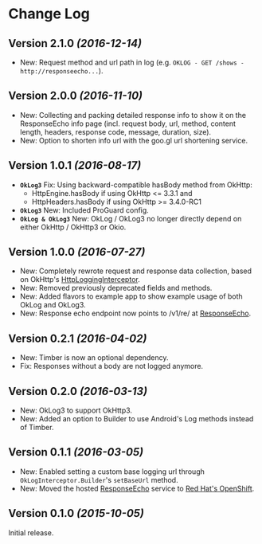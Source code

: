 Change Log
==========

Version 2.1.0 *(2016-12-14)*
----------------------------

 * New: Request method and url path in log (e.g. `OKLOG - GET /shows - http://responseecho...`).
 

Version 2.0.0 *(2016-11-10)*
----------------------------

 * New: Collecting and packing detailed response info to show it on the ResponseEcho info page (incl. request body, url, method, content length, headers, response code, message, duration, size). 
 * New: Option to shorten info url with the goo.gl url shortening service.
 

Version 1.0.1 *(2016-08-17)*
----------------------------

 * **`OkLog3`** Fix: Using backward-compatible hasBody method from OkHttp:
    - HttpEngine.hasBody if using OkHttp <= 3.3.1 and
    - HttpHeaders.hasBody if using OkHttp >= 3.4.0-RC1
 * **`OkLog3`** New: Included ProGuard config.
 * **`OkLog & OkLog3`** New: OkLog / OkLog3 no longer directly depend on either OkHttp / OkHttp3 or Okio. 


Version 1.0.0 *(2016-07-27)*
----------------------------

 * New: Completely rewrote request and response data collection, based on OkHttp's [HttpLoggingInterceptor](https://github.com/square/okhttp/tree/master/okhttp-logging-interceptor).
 * New: Removed previously deprecated fields and methods.
 * New: Added flavors to example app to show example usage of both OkLog and OkLog3.
 * New: Response echo endpoint now points to /v1/re/ at [ResponseEcho](https://github.com/simonpercic/ResponseEcho).


Version 0.2.1 *(2016-04-02)*
----------------------------

 * New: Timber is now an optional dependency.
 * Fix: Responses without a body are not logged anymore.


Version 0.2.0 *(2016-03-13)*
----------------------------

 * New: OkLog3 to support OkHttp3.
 * New: Added an option to Builder to use Android's Log methods instead of Timber.


Version 0.1.1 *(2016-03-05)*
----------------------------

 * New: Enabled setting a custom base logging url through `OkLogInterceptor.Builder`'s `setBaseUrl` method.
 * New: Moved the hosted [ResponseEcho](https://github.com/simonpercic/ResponseEcho) service to [Red Hat's OpenShift](https://www.openshift.com/).


Version 0.1.0 *(2015-10-05)*
----------------------------

Initial release.
